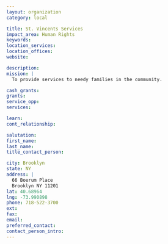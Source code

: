```yaml
---
layout: organization
category: local

title: St. Vincents Services
impact_area: Human Rights
keywords: 
location_services: 
location_offices: 
website: 

description: 
mission: |
  To provide services to needy families in the community.

cash_grants: 
grants: 
service_opp: 
services: 

learn: 
cont_relationship: 

salutation: 
first_name: 
last_name: 
title_contact_person: 

city: Brooklyn
state: NY
address: |
  66 Boerum Place     
  Brooklyn NY 11201
lat: 40.68964
lng: -73.990898
phone: 718-522-3700
ext: 
fax: 
email: 
preferred_contact: 
contact_person_intro: 
---
```


